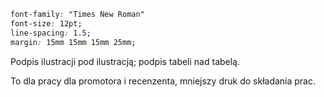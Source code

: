 ```css
font-family: "Times New Roman"
font-size: 12pt;
line-spacing: 1.5;
margin: 15mm 15mm 15mm 25mm;
```

Podpis ilustracji pod ilustracją; podpis tabeli nad tabelą.

To dla pracy dla promotora i recenzenta, mniejszy druk do składania prac.
